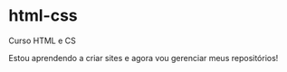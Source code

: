 # html-css
 Curso HTML e CS

Estou aprendendo a criar sites e agora vou gerenciar meus repositórios!